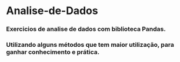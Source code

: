 # Analise-de-Dados
### Exercicios de analise de dados com biblioteca Pandas.
### Utilizando alguns métodos que tem maior utilização, para ganhar conhecimento e prática.
